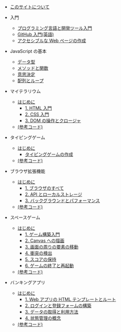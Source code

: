 - [このサイトについて](/_docs/about)

- 入門

	- [プログラミング言語と開発ツール入門](/1-getting-started-lessons/1-intro-to-programming-languages/translations/README.ja)
	- [GitHub 入門(英語)](/1-getting-started-lessons/2-github-basics/)
	- [アクセシブルな Web ページの作成](/1-getting-started-lessons/3-accessibility/translations/README.ja)

- JavaScript の基本

	- [データ型](/2-js-basics/1-data-types/translations/README.ja)
	- [メソッドと関数](/2-js-basics/2-functions-methods/translations/README.ja)
	- [意思決定](/2-js-basics/3-making-decisions/translations/README.ja)
	- [配列とループ](/2-js-basics/4-arrays-loops/translations/README.ja)

- マイテラリウム

	- [はじめに](/3-terrarium/translations/README.ja)
		- [1. HTML 入門](/3-terrarium/1-intro-to-html/translations/README.ja)
		- [2. CSS 入門](/3-terrarium/2-intro-to-css/translations/README.ja)
		- [3. DOM の操作とクロージャ](/3-terrarium/3-intro-to-DOM-and-closures/translations/README.ja)
	- [(参考コード)](https://github.com/microsoft/Web-Dev-For-Beginners/tree/main/3-terrarium/solution)

- タイピングゲーム

	- [はじめに](/4-typing-game/translations/README.ja)
		- [タイピングゲームの作成](/4-typing-game/typing-game/translations/README.ja)
	- [(参考コード)](https://github.com/microsoft/Web-Dev-For-Beginners/tree/main/4-typing-game/solution)

- ブラウザ拡張機能

	- [はじめに](/5-browser-extension/translations/README.ja)
		- [1. ブラウザのすべて](/5-browser-extension/1-about-browsers/translations/README.ja)
		- [2. API とローカルストレージ](/5-browser-extension/2-forms-browsers-local-storage/translations/README.ja)
		- [3. バックグラウンドとパフォーマンス](/5-browser-extension/3-background-tasks-and-performance/translations/README.ja)
	- [(参考コード)](https://github.com/microsoft/Web-Dev-For-Beginners/tree/main/5-browser-extension/solution)

- スペースゲーム

	- [はじめに](/6-space-game/translations/README.ja)
		- [1. ゲーム構築入門](/6-space-game/1-introduction/translations/README.ja)
		- [2. Canvas への描画](/6-space-game/2-drawing-to-canvas/translations/README.ja)
		- [3. 画面の周りの要素の移動](/6-space-game/3-moving-elements-around/translations/README.ja)
		- [4. 衝突の検出](/6-space-game/4-collision-detection/translations/README.ja)
		- [5. スコアの保持](/6-space-game/5-keeping-score/translations/README.ja)
		- [6. ゲームの終了と再起動](/6-space-game/6-end-condition/translations/README.ja)
	- [(参考コード)](https://github.com/microsoft/Web-Dev-For-Beginners/tree/main/6-space-game/solution)

- バンキングアプリ

	- [はじめに](/7-bank-project/translations/README.ja)
		- [1. Web アプリの HTML テンプレートとルート](/7-bank-project/1-template-route/translations/README.ja)
		- [2. ログインと登録フォームの構築](/7-bank-project/2-forms/translations/README.ja)
		- [3. データの取得と利用方法](/7-bank-project/3-data/translations/README.ja)
		- [4. 状態管理の概念](/7-bank-project/4-state-management/translations/README.ja)
	- [(参考コード)](https://github.com/microsoft/Web-Dev-For-Beginners/tree/main/7-bank-project/solution)